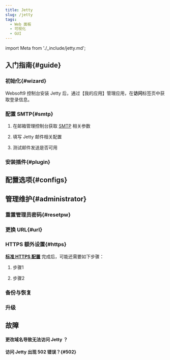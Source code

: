 ```yaml
---
title: Jetty
slug: /jetty
tags:
  - Web 面板
  - 可视化
  - GUI
---
```


import Meta from './_include/jetty.md';

<Meta name="meta" />

## 入门指南{#guide}

### 初始化{#wizard}

Websoft9 控制台安装 Jetty 后，通过【我的应用】管理应用，在**访问**标签页中获取登录信息。  

### 配置 SMTP{#smtp}

1. 在邮箱管理控制台获取 [SMTP](./administrator/smtp) 相关参数

2. 填写 Jetty 邮件相关配置

3. 测试邮件发送是否可用

### 安装插件{#plugin}

## 配置选项{#configs}
## 管理维护{#administrator}

### 重置管理员密码{#resetpw}

### 更换 URL{#url}

### HTTPS 额外设置{#https}

**[标准 HTTPS 配置](./guide/appsethttps)** 完成后，可能还需要如下步骤： 

1. 步骤1

2. 步骤2

### 备份与恢复

### 升级


## 故障

#### 更改域名导致无法访问 Jetty ？

#### 访问 Jetty 出现 502 错误？{#502}